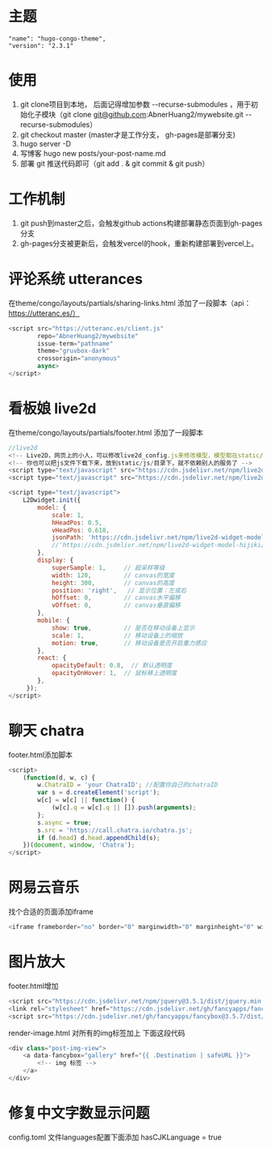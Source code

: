 # 主题
    "name": "hugo-congo-theme",
    "version": "2.3.1"
# 使用
1. git clone项目到本地， 后面记得增加参数 --recurse-submodules ，用于初始化子模块（git clone git@github.com:AbnerHuang2/mywebsite.git --recurse-submodules）
2. git checkout master (master才是工作分支， gh-pages是部署分支)
2. hugo server -D
3. 写博客 hugo new posts/your-post-name.md
4. 部署 git 推送代码即可（git add . & git commit & git push）
# 工作机制
1. git push到master之后，会触发github actions构建部署静态页面到gh-pages分支
2. gh-pages分支被更新后，会触发vercel的hook，重新构建部署到vercel上。


# 评论系统 utterances
在theme/congo/layouts/partials/sharing-links.html 添加了一段脚本（api：https://utteranc.es/）
```javascript
<script src="https://utteranc.es/client.js"
        repo="AbnerHuang2/mywebsite"
        issue-term="pathname"
        theme="gruvbox-dark"
        crossorigin="anonymous"
        async>
</script>
```


# 看板娘 live2d
在theme/congo/layouts/partials/footer.html 添加了一段脚本
```javascript
//live2d
<!-- Live2D，网页上的小人，可以修改live2d_config.js来修改模型，模型都在static/live2d_models里面 -->
<!-- 你也可以把js文件下载下来，放到static/js/目录下，就不依赖别人的服务了 -->
<script type="text/javascript" src="https://cdn.jsdelivr.net/npm/live2d-widget@3.1.4/lib/L2Dwidget.min.js"></script>
<script type="text/javascript" src="https://cdn.jsdelivr.net/npm/live2d-widget@3.1.4/lib/L2Dwidget.0.min.js"></script>

<script type="text/javascript">
    L2Dwidget.init({
        model: {
            scale: 1,
            hHeadPos: 0.5,
            vHeadPos: 0.618,
            jsonPath: 'https://cdn.jsdelivr.net/npm/live2d-widget-model-koharu/assets/koharu.model.json',       // xxx.model.json 的路径,换人物修改这个
            //'https://cdn.jsdelivr.net/npm/live2d-widget-model-hijiki/assets/hijiki.model.json' 小猫咪
        },
        display: {
            superSample: 1,     // 超采样等级
            width: 120,         // canvas的宽度
            height: 300,        // canvas的高度
            position: 'right',   // 显示位置：左或右
            hOffset: 0,         // canvas水平偏移
            vOffset: 0,         // canvas垂直偏移
        },
        mobile: {
            show: true,         // 是否在移动设备上显示
            scale: 1,           // 移动设备上的缩放
            motion: true,       // 移动设备是否开启重力感应
        },
        react: {
            opacityDefault: 0.8,  // 默认透明度
            opacityOnHover: 1,  // 鼠标移上透明度
        },
     });
</script>
```

# 聊天 chatra
footer.html添加脚本

```javascript
<script>
    (function(d, w, c) {
        w.ChatraID = 'your ChatraID'; //配置你自己的chatraID
        var s = d.createElement('script');
        w[c] = w[c] || function() {
            (w[c].q = w[c].q || []).push(arguments);
        };
        s.async = true;
        s.src = 'https://call.chatra.io/chatra.js';
        if (d.head) d.head.appendChild(s);
    })(document, window, 'Chatra');
</script>
```

# 网易云音乐
找个合适的页面添加iframe
```javascript
<iframe frameborder="no" border="0" marginwidth="0" marginheight="0" width=100% height=450 src="//music.163.com/outchain/player?type=0&id=7179117219&auto=1&height=430"></iframe>
```

# 图片放大
footer.html增加 
```javascript
<script src="https://cdn.jsdelivr.net/npm/jquery@3.5.1/dist/jquery.min.js"></script>
<link rel="stylesheet" href="https://cdn.jsdelivr.net/gh/fancyapps/fancybox@3.5.7/dist/jquery.fancybox.min.css" />
<script src="https://cdn.jsdelivr.net/gh/fancyapps/fancybox@3.5.7/dist/jquery.fancybox.min.js"></script>
```

render-image.html 对所有的img标签加上 下面这段代码
```javascript
<div class="post-img-view">
    <a data-fancybox="gallery" href="{{ .Destination | safeURL }}">
        <!-- img 标签 -->
    </a>
</div>
```

# 修复中文字数显示问题
config.toml 文件languages配置下面添加 hasCJKLanguage = true